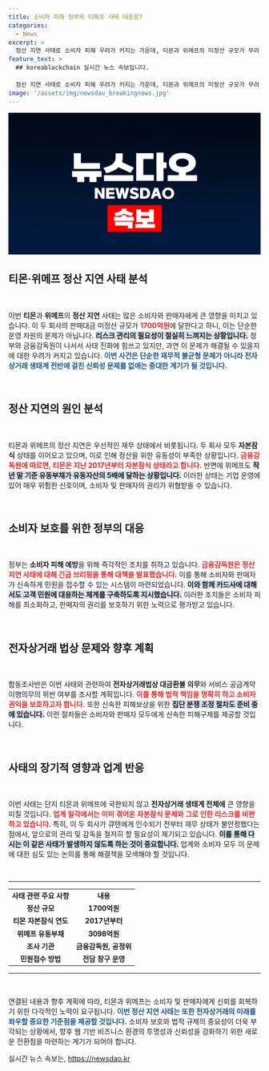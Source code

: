 ```yaml
---
title: 소비자 피해 정부의 티메프 사태 대응은?
categories:
  - News
excerpt: >
  정산 지연 사태로 소비자 피해 우려가 커지는 가운데, 티몬과 위메프의 미정산 규모가 무려 1700억원에 달한다. 정부는 소비자 보호를 위해 긴급 조사 및 대책을 마련했지만, 두 회사의 지속적인 자본잠식 상태가 도마 위에 올랐다.
feature_text: >
  ## koreablockchain 실시간 뉴스 속보입니다.

  정산 지연 사태로 소비자 피해 우려가 커지는 가운데, 티몬과 위메프의 미정산 규모가 무려 1700억원에 달한다. 정부는 소비자 보호를 위해 긴급 조사 및 대책을 마련했지만, 두 회사의 지속적인 자본잠식 상태가 도마 위에 올랐다.
image: '/assets/img/newsdao_breakingnews.jpg'
---
```


<p><img src="/assets/img/newsdao_breakingnews.jpg" alt="koreablockchain 속보" /></p>

<h2 data-ke-size="size26">티몬·위메프 정산 지연 사태 분석</h2>

<p data-ke-size="size16">&nbsp;</p>

<p>이번 <b>티몬</b>과 <b>위메프</b>의 <b>정산 지연</b> 사태는 많은 소비자와 판매자에게 큰 영향을 미치고 있습니다. 이 두 회사의 판매대금 미정산 규모가 <b><span style="color: #ee2323;">1700억원</span></b>에 달한다고 하니, 이는 단순한 운영 차원의 문제가 아닙니다. <b><span style="background-color: #21538527;">리스크 관리의 필요성이 절실히 느껴지는 상황입니다.</span></b> 정부와 금융감독원이 나서서 사태 진화에 힘쓰고 있지만, 과연 이 문제가 해결될 수 있을지에 대한 우려가 커지고 있습니다. <b><span style="color: #1a5490;">이번 사건은 단순한 재무적 불균형 문제가 아니라 전자상거래 생태계 전반에 걸친 신뢰성 문제를 없애는 중대한 계기가 될 것입니다.</span></b></p>

<p data-ke-size="size16">&nbsp;</p>

<h2 data-ke-size="size26">정산 지연의 원인 분석</h2>

<p data-ke-size="size16">&nbsp;</p>

<p>티몬과 위메프의 정산 지연은 우선적인 재무 상태에서 비롯됩니다. 두 회사 모두 <b>자본잠식</b> 상태를 이어오고 있으며, 이로 인해 정산을 위한 유동성이 부족한 상황입니다. <b><span style="color: #ee2323;">금융감독원에 따르면, 티몬은 지난 2017년부터 자본잠식 상태라고 합니다.</span></b> 반면에 위메프도 <b><span style="background-color: #21538527;">작년 말 기준 유동부채가 유동자산의 5배에 달하는 상황입니다.</span></b> 이러한 상태는 기업 운영에 있어 매우 위험한 신호이며, 소비자 및 판매자의 권리가 위협받을 수 있습니다.</p>

<p data-ke-size="size16">&nbsp;</p>

<h2 data-ke-size="size26">소비자 보호를 위한 정부의 대응</h2>

<p data-ke-size="size16">&nbsp;</p>

<p>정부는 <b>소비자 피해 예방</b>을 위해 즉각적인 조치를 취하고 있습니다. <b><span style="color: #ee2323;">금융감독원은 정산 지연 사태에 대해 긴급 브리핑을 통해 대책을 발표했습니다.</span></b> 이를 통해 소비자와 판매자가 신속하게 민원을 접수할 수 있는 시스템이 마련되었습니다. <b><span style="background-color: #21538527;">이와 함께 카드사에 대해서도 고객 민원에 대응하는 체계를 구축하도록 지시했습니다.</span></b> 이러한 조치들은 소비자 피해를 최소화하고, 판매자의 권리를 보호하기 위한 노력으로 평가받고 있습니다.</p>

<p data-ke-size="size16">&nbsp;</p>

<h2 data-ke-size="size26">전자상거래 법상 문제와 향후 계획</h2>

<p data-ke-size="size16">&nbsp;</p>

<p>합동조사반은 이번 사태와 관련하여 <b>전자상거래법상 대금환불 의무</b>와 서비스 공급계약 이행의무의 위반 여부를 조사할 계획입니다. <b><span style="color: #ee2323;">이를 통해 법적 책임을 명확히 하고 소비자 권익을 보호하고자 합니다.</span></b> 또한 신속한 피해보상을 위한 <b><span style="background-color: #21538527;">집단 분쟁 조정 절차도 준비 중에 있습니다.</span></b> 이런 절차들은 소비자와 판매자 모두에게 신속한 피해구제를 제공할 것입니다.</p>

<p data-ke-size="size16">&nbsp;</p>

<h2 data-ke-size="size26">사태의 장기적 영향과 업계 반응</h2>

<p data-ke-size="size16">&nbsp;</p>

<p>이번 사태는 단지 티몬과 위메프에 국한되지 않고 <b>전자상거래 생태계 전체에</b> 큰 영향을 미칠 것입니다. <b><span style="color: #ee2323;">업계 일각에서는 이미 겪어온 자본잠식 문제와 그로 인한 리스크를 비판하고 있습니다.</span></b> 특히, 이 두 회사가 큐텐에게 인수되기 전부터 재무 상태가 불안정했다는 점에서, 앞으로의 관리 및 감독을 철저히 할 필요성이 제기되고 있습니다. <b><span style="background-color: #21538527;">이를 통해 다시는 이 같은 사태가 발생하지 않도록 하는 것이 중요합니다.</span></b> 업계와 소비자 모두 이 문제에 대한 심도 있는 논의를 통해 해결책을 모색해야 할 것입니다.</p>

<p data-ke-size="size16">&nbsp;</p>

<hr />

<table style="width: 100%; border-collapse: collapse;">
<tr>
<td style="text-align: center; height: 17px;"><b>사태 관련 주요 사항</b></td>
<td style="text-align: center; height: 17px;"><b>내용</b></td>
</tr>
<tr>
<td style="text-align: center; height: 17px;"><b>정산 규모</b></td>
<td style="text-align: center; height: 17px;"><b>1700억원</b></td>
</tr>
<tr>
<td style="text-align: center; height: 17px;"><b>티몬 자본잠식 연도</b></td>
<td style="text-align: center; height: 17px;"><b>2017년부터</b></td>
</tr>
<tr>
<td style="text-align: center; height: 17px;"><b>위메프 유동부채</b></td>
<td style="text-align: center; height: 17px;"><b>3098억원</b></td>
</tr>
<tr>
<td style="text-align: center; height: 17px;"><b>조사 기관</b></td>
<td style="text-align: center; height: 17px;"><b>금융감독원, 공정위</b></td>
</tr>
<tr>
<td style="text-align: center; height: 17px;"><b>민원접수 방법</b></td>
<td style="text-align: center; height: 17px;"><b>전담 창구 운영</b></td>
</tr>
</table>

<hr />

<p data-ke-size="size16">&nbsp;</p>

<p>연결된 내용과 향후 계획에 따라, 티몬과 위메프는 소비자 및 판매자에게 신뢰를 회복하기 위한 다각적인 노력이 요구됩니다. <b><span style="color: #1a5490;">이번 정산 지연 사태는 또한 전자상거래의 미래를 좌우할 중요한 기준점을 제공할 것입니다.</span></b> 소비자 보호와 법적 규제의 중요성이 더욱 부각되는 상황에서, 향후 웹 기반 비즈니스 환경의 투명성과 신뢰성을 강화하기 위한 새로운 전환점을 마련하는 계기가 되어야 합니다.</p>
실시간 뉴스 속보는, <a href="https://newsdao.kr" rel="dofollow">https://newsdao.kr</a>


